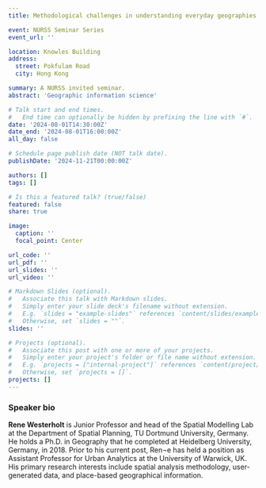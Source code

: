 ```yaml
---
title: Methodological challenges in understanding everyday geographies through spatial analysis

event: NURSS Seminar Series
event_url: ''

location: Knowles Building
address:
  street: Pokfulam Road
  city: Hong Kong

summary: A NURSS invited seminar.
abstract: 'Geographic information science'

# Talk start and end times.
#   End time can optionally be hidden by prefixing the line with `#`.
date: '2024-08-01T14:30:00Z'
date_end: '2024-08-01T16:00:00Z'
all_day: false

# Schedule page publish date (NOT talk date).
publishDate: '2024-11-21T00:00:00Z'

authors: []
tags: []

# Is this a featured talk? (true/false)
featured: false
share: true

image:
  caption: ''
  focal_point: Center

url_code: ''
url_pdf: ''
url_slides: ''
url_video: ''

# Markdown Slides (optional).
#   Associate this talk with Markdown slides.
#   Simply enter your slide deck's filename without extension.
#   E.g. `slides = "example-slides"` references `content/slides/example-slides.md`.
#   Otherwise, set `slides = ""`.
slides: ''

# Projects (optional).
#   Associate this post with one or more of your projects.
#   Simply enter your project's folder or file name without extension.
#   E.g. `projects = ["internal-project"]` references `content/project/deep-learning/index.md`.
#   Otherwise, set `projects = []`.
projects: []
---
```


### Speaker bio
**Rene Westerholt** is Junior Professor and head of the Spatial Modelling Lab at the Department of Spatial Planning, TU Dortmund University, Germany. He holds a Ph.D. in Geography that he completed at Heidelberg University, Germany, in 2018. Prior to his current post, Ren¬e has held a position as Assistant Professor for Urban Analytics at the University of Warwick, UK. His primary research interests include spatial analysis methodology, user-generated data, and place-based geographical information.